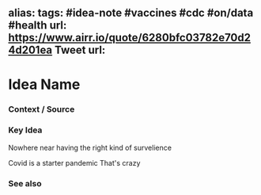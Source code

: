alias: 
tags: #idea-note #vaccines #cdc #on/data #health
url: https://www.airr.io/quote/6280bfc03782e70d24d201ea
Tweet url: 
---
# Idea Name

### Context / Source


### Key Idea

Nowhere near having the right kind of survelience

Covid is a starter pandemic
That's crazy

### See also
